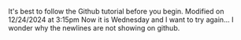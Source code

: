 It's best to follow the Github tutorial before you begin.
Modified on 12/24/2024 at 3:15pm
Now it is Wednesday and I want to try again...
I wonder why the newlines are not showing on github.
